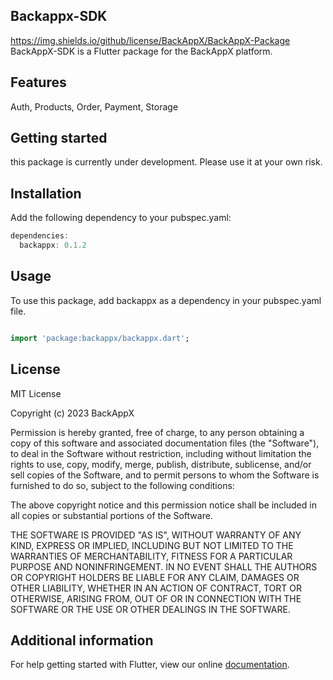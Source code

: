<!-- 
This README describes the package. If you publish this package to pub.dev,
this README's contents appear on the landing page for your package.

For information about how to write a good package README, see the guide for
[writing package pages](https://dart.dev/guides/libraries/writing-package-pages). 

For general information about developing packages, see the Dart guide for
[creating packages](https://dart.dev/guides/libraries/create-library-packages)
and the Flutter guide for
[developing packages and plugins](https://flutter.dev/developing-packages). 
-->

## Backappx-SDK
https://img.shields.io/github/license/BackAppX/BackAppX-Package
BackAppX-SDK is a Flutter package for the BackAppX platform.


## Features

Auth, Products, Order, Payment, Storage

## Getting started
this package is currently under development. Please use it at your own risk.


## Installation
Add the following dependency to your pubspec.yaml:

```dart
dependencies:
  backappx: 0.1.2
```

## Usage
To use this package, add backappx as a dependency in your pubspec.yaml file.

```dart

import 'package:backappx/backappx.dart';
```

## License

MIT License

Copyright (c) 2023 BackAppX

Permission is hereby granted, free of charge, to any person obtaining a copy
of this software and associated documentation files (the "Software"), to deal
in the Software without restriction, including without limitation the rights
to use, copy, modify, merge, publish, distribute, sublicense, and/or sell
copies of the Software, and to permit persons to whom the Software is
furnished to do so, subject to the following conditions:

The above copyright notice and this permission notice shall be included in all
copies or substantial portions of the Software.

THE SOFTWARE IS PROVIDED "AS IS", WITHOUT WARRANTY OF ANY KIND, EXPRESS OR
IMPLIED, INCLUDING BUT NOT LIMITED TO THE WARRANTIES OF MERCHANTABILITY,
FITNESS FOR A PARTICULAR PURPOSE AND NONINFRINGEMENT. IN NO EVENT SHALL THE
AUTHORS OR COPYRIGHT HOLDERS BE LIABLE FOR ANY CLAIM, DAMAGES OR OTHER
LIABILITY, WHETHER IN AN ACTION OF CONTRACT, TORT OR OTHERWISE, ARISING FROM,
OUT OF OR IN CONNECTION WITH THE SOFTWARE OR THE USE OR OTHER DEALINGS IN THE
SOFTWARE.



## Additional information

For help getting started with Flutter, view our online [documentation](https://back-app-x-documentation.vercel.app/).
